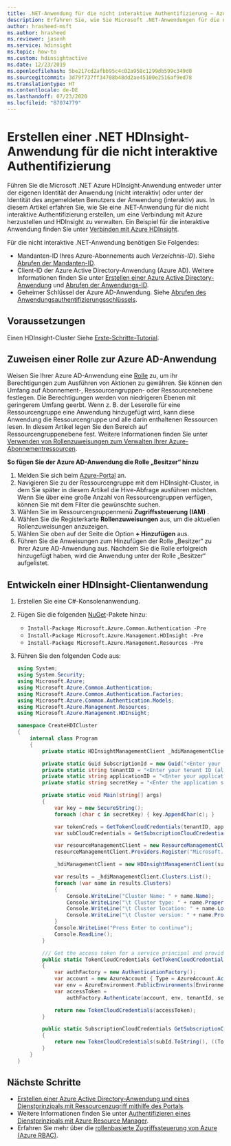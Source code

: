 ```yaml
---
title: .NET-Anwendung für die nicht interaktive Authentifizierung – Azure HDInsight
description: Erfahren Sie, wie Sie Microsoft .NET-Anwendungen für die nicht interaktive Authentifizierung in Azure HDInsight erstellen.
author: hrasheed-msft
ms.author: hrasheed
ms.reviewer: jasonh
ms.service: hdinsight
ms.topic: how-to
ms.custom: hdinsightactive
ms.date: 12/23/2019
ms.openlocfilehash: 5be217cd2afbb95c4c02a958c1299db599c349d0
ms.sourcegitcommit: 3d79f737ff34708b48dd2ae45100e2516af9ed78
ms.translationtype: HT
ms.contentlocale: de-DE
ms.lasthandoff: 07/23/2020
ms.locfileid: "87074779"
---
```

# <a name="create-a-non-interactive-authentication-net-hdinsight-application"></a>Erstellen einer .NET HDInsight-Anwendung für die nicht interaktive Authentifizierung

Führen Sie die Microsoft .NET Azure HDInsight-Anwendung entweder unter der eigenen Identität der Anwendung (nicht interaktiv) oder unter der Identität des angemeldeten Benutzers der Anwendung (interaktiv) aus. In diesem Artikel erfahren Sie, wie Sie eine .NET-Anwendung für die nicht interaktive Authentifizierung erstellen, um eine Verbindung mit Azure herzustellen und HDInsight zu verwalten. Ein Beispiel für die interaktive Anwendung finden Sie unter [Verbinden mit Azure HDInsight](hdinsight-administer-use-dotnet-sdk.md#connect-to-azure-hdinsight).

Für die nicht interaktive .NET-Anwendung benötigen Sie Folgendes:

* Mandanten-ID Ihres Azure-Abonnements auch *Verzeichnis-ID*). Siehe [Abrufen der Mandanten-ID](../active-directory/develop/howto-create-service-principal-portal.md#get-tenant-and-app-id-values-for-signing-in).
* Client-ID der Azure Active Directory-Anwendung (Azure AD). Weitere Informationen finden Sie unter [Erstellen einer Azure Active Directory-Anwendung](../active-directory/develop/howto-create-service-principal-portal.md#register-an-application-with-azure-ad-and-create-a-service-principal) und [Abrufen der Anwendungs-ID](../active-directory/develop/howto-create-service-principal-portal.md#get-tenant-and-app-id-values-for-signing-in).
* Geheimer Schlüssel der Azure AD-Anwendung. Siehe [Abrufen des Anwendungsauthentifizierungsschlüssels](../active-directory/develop/howto-create-service-principal-portal.md#get-tenant-and-app-id-values-for-signing-in).

## <a name="prerequisites"></a>Voraussetzungen

Einen HDInsight-Cluster Siehe [Erste-Schritte-Tutorial](hadoop/apache-hadoop-linux-tutorial-get-started.md).

## <a name="assign-a-role-to-the-azure-ad-application"></a>Zuweisen einer Rolle zur Azure AD-Anwendung

Weisen Sie Ihrer Azure AD-Anwendung eine [Rolle](../role-based-access-control/built-in-roles.md) zu, um ihr Berechtigungen zum Ausführen von Aktionen zu gewähren. Sie können den Umfang auf Abonnement-, Ressourcengruppen- oder Ressourcenebene festlegen. Die Berechtigungen werden von niedrigeren Ebenen mit geringerem Umfang geerbt. Wenn z. B. der Leserolle für eine Ressourcengruppe eine Anwendung hinzugefügt wird, kann diese Anwendung die Ressourcengruppe und alle darin enthaltenen Ressourcen lesen. In diesem Artikel legen Sie den Bereich auf Ressourcengruppenebene fest. Weitere Informationen finden Sie unter [Verwenden von Rollenzuweisungen zum Verwalten Ihrer Azure-Abonnementressourcen](../role-based-access-control/role-assignments-portal.md).

**So fügen Sie der Azure AD-Anwendung die Rolle „Besitzer“ hinzu**

1. Melden Sie sich beim [Azure-Portal](https://portal.azure.com) an.
1. Navigieren Sie zu der Ressourcengruppe mit dem HDInsight-Cluster, in dem Sie später in diesem Artikel die Hive-Abfrage ausführen möchten. Wenn Sie über eine große Anzahl von Ressourcengruppen verfügen, können Sie mit dem Filter die gewünschte suchen.
1. Wählen Sie im Ressourcengruppenmenü **Zugriffssteuerung (IAM)** .
1. Wählen Sie die Registerkarte **Rollenzuweisungen** aus, um die aktuellen Rollenzuweisungen anzuzeigen.
1. Wählen Sie oben auf der Seite die Option **+ Hinzufügen** aus.
1. Führen Sie die Anweisungen zum Hinzufügen der Rolle „Besitzer“ zu Ihrer Azure AD-Anwendung aus. Nachdem Sie die Rolle erfolgreich hinzugefügt haben, wird die Anwendung unter der Rolle „Besitzer“ aufgelistet.

## <a name="develop-an-hdinsight-client-application"></a>Entwickeln einer HDInsight-Clientanwendung

1. Erstellen Sie eine C#-Konsolenanwendung.
2. Fügen Sie die folgenden [NuGet](https://www.nuget.org/)-Pakete hinzu:

    * `Install-Package Microsoft.Azure.Common.Authentication -Pre`
    * `Install-Package Microsoft.Azure.Management.HDInsight -Pre`
    * `Install-Package Microsoft.Azure.Management.Resources -Pre`

3. Führen Sie den folgenden Code aus:

    ```csharp
    using System;
    using System.Security;
    using Microsoft.Azure;
    using Microsoft.Azure.Common.Authentication;
    using Microsoft.Azure.Common.Authentication.Factories;
    using Microsoft.Azure.Common.Authentication.Models;
    using Microsoft.Azure.Management.Resources;
    using Microsoft.Azure.Management.HDInsight;
    
    namespace CreateHDICluster
    {
        internal class Program
        {
            private static HDInsightManagementClient _hdiManagementClient;
    
            private static Guid SubscriptionId = new Guid("<Enter your Azure subscription ID>");
            private static string tenantID = "<Enter your tenant ID (also called directory ID)>";
            private static string applicationID = "<Enter your application ID>";
            private static string secretKey = "<Enter the application secret key>";
    
            private static void Main(string[] args)
            {
                var key = new SecureString();
                foreach (char c in secretKey) { key.AppendChar(c); }
    
                var tokenCreds = GetTokenCloudCredentials(tenantID, applicationID, key);
                var subCloudCredentials = GetSubscriptionCloudCredentials(tokenCreds, SubscriptionId);
    
                var resourceManagementClient = new ResourceManagementClient(subCloudCredentials);
                resourceManagementClient.Providers.Register("Microsoft.HDInsight");
    
                _hdiManagementClient = new HDInsightManagementClient(subCloudCredentials);
    
                var results = _hdiManagementClient.Clusters.List();
                foreach (var name in results.Clusters)
                {
                    Console.WriteLine("Cluster Name: " + name.Name);
                    Console.WriteLine("\t Cluster type: " + name.Properties.ClusterDefinition.ClusterType);
                    Console.WriteLine("\t Cluster location: " + name.Location);
                    Console.WriteLine("\t Cluster version: " + name.Properties.ClusterVersion);
                }
                Console.WriteLine("Press Enter to continue");
                Console.ReadLine();
            }
    
            /// Get the access token for a service principal and provided key.          
            public static TokenCloudCredentials GetTokenCloudCredentials(string tenantId, string clientId, SecureString secretKey)
            {
                var authFactory = new AuthenticationFactory();
                var account = new AzureAccount { Type = AzureAccount.AccountType.ServicePrincipal, Id = clientId };
                var env = AzureEnvironment.PublicEnvironments[EnvironmentName.AzureCloud];
                var accessToken =
                    authFactory.Authenticate(account, env, tenantId, secretKey, ShowDialog.Never).AccessToken;
    
                return new TokenCloudCredentials(accessToken);
            }
    
            public static SubscriptionCloudCredentials GetSubscriptionCloudCredentials(SubscriptionCloudCredentials creds, Guid subId)
            {
                return new TokenCloudCredentials(subId.ToString(), ((TokenCloudCredentials)creds).Token);
            }
        }
    }
    ```

## <a name="next-steps"></a>Nächste Schritte

* [Erstellen einer Azure Active Directory-Anwendung und eines Dienstprinzipals mit Ressourcenzugriff mithilfe des Portals](../active-directory/develop/howto-create-service-principal-portal.md).
* Weitere Informationen finden Sie unter [Authentifizieren eines Dienstprinzipals mit Azure Resource Manager](../active-directory/develop/howto-authenticate-service-principal-powershell.md).
* Erfahren Sie mehr über die [rollenbasierte Zugriffssteuerung von Azure (Azure RBAC)](../role-based-access-control/role-assignments-portal.md).
